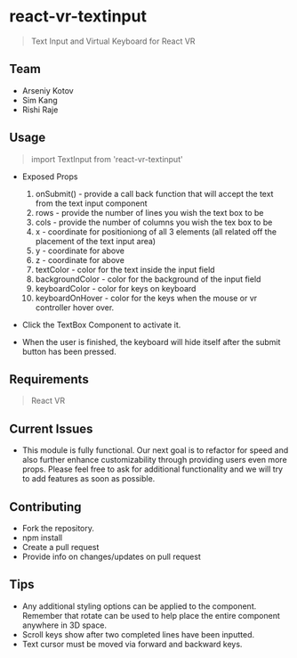 # react-vr-textinput

> Text Input and Virtual Keyboard for React VR

## Team

  - Arseniy Kotov
  - Sim Kang
  - Rishi Raje


## Usage

> import TextInput from 'react-vr-textinput'

  - Exposed Props
    1. onSubmit() - provide a call back function that will accept the text from the text input component
    2. rows - provide the number of lines you wish the text box to be
    3. cols - provide the number of columns you wish the tex box to be
    4. x - coordinate for positioniong of all 3 elements (all related off the placement of the text input area)
    5. y - coordinate for above
    6. z - coordinate for above
    7. textColor - color for the text inside the input field
    8. backgroundColor - color for the background of the input field
    9. keyboardColor - color for keys on keyboard
    10. keyboardOnHover - color for the keys when the mouse or vr controller hover over.
  
  - Click the TextBox Component to activate it.
  - When the user is finished, the keyboard will hide itself after the submit button has been pressed.

## Requirements

> React VR

## Current Issues

- This module is fully functional. Our next goal is to refactor for speed and also further enhance customizability through providing users even more props. Please feel free to ask for additional functionality and we will try to add features as soon as possible.

## Contributing

  - Fork the repository.
  - npm install
  - Create a pull request
  - Provide info on changes/updates on pull request

## Tips
  - Any additional styling options can be applied to the component. Remember that rotate can be used to help place the entire component anywhere in 3D space. 
  - Scroll keys show after two completed lines have been inputted. 
  - Text cursor must be moved via forward and backward keys.
